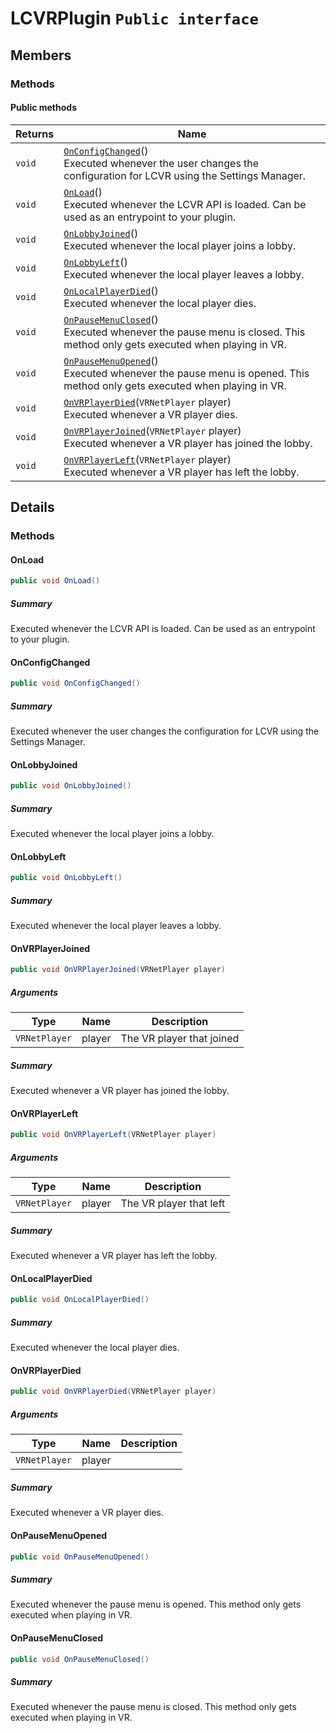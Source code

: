 # LCVRPlugin `Public interface`

## Members
### Methods
#### Public  methods
| Returns | Name |
| --- | --- |
| `void` | [`OnConfigChanged`](#onconfigchanged)()<br>Executed whenever the user changes the configuration for LCVR using the Settings Manager. |
| `void` | [`OnLoad`](#onload)()<br>Executed whenever the LCVR API is loaded. Can be used as an entrypoint to your plugin. |
| `void` | [`OnLobbyJoined`](#onlobbyjoined)()<br>Executed whenever the local player joins a lobby. |
| `void` | [`OnLobbyLeft`](#onlobbyleft)()<br>Executed whenever the local player leaves a lobby. |
| `void` | [`OnLocalPlayerDied`](#onlocalplayerdied)()<br>Executed whenever the local player dies. |
| `void` | [`OnPauseMenuClosed`](#onpausemenuclosed)()<br>Executed whenever the pause menu is closed. This method only gets executed when playing in VR. |
| `void` | [`OnPauseMenuOpened`](#onpausemenuopened)()<br>Executed whenever the pause menu is opened. This method only gets executed when playing in VR. |
| `void` | [`OnVRPlayerDied`](#onvrplayerdied)(`VRNetPlayer` player)<br>Executed whenever a VR player dies. |
| `void` | [`OnVRPlayerJoined`](#onvrplayerjoined)(`VRNetPlayer` player)<br>Executed whenever a VR player has joined the lobby. |
| `void` | [`OnVRPlayerLeft`](#onvrplayerleft)(`VRNetPlayer` player)<br>Executed whenever a VR player has left the lobby. |

## Details
### Methods
#### OnLoad
```csharp
public void OnLoad()
```
##### Summary
Executed whenever the LCVR API is loaded. Can be used as an entrypoint to your plugin.

#### OnConfigChanged
```csharp
public void OnConfigChanged()
```
##### Summary
Executed whenever the user changes the configuration for LCVR using the Settings Manager.

#### OnLobbyJoined
```csharp
public void OnLobbyJoined()
```
##### Summary
Executed whenever the local player joins a lobby.

#### OnLobbyLeft
```csharp
public void OnLobbyLeft()
```
##### Summary
Executed whenever the local player leaves a lobby.

#### OnVRPlayerJoined
```csharp
public void OnVRPlayerJoined(VRNetPlayer player)
```
##### Arguments
| Type | Name | Description |
| --- | --- | --- |
| `VRNetPlayer` | player | The VR player that joined |

##### Summary
Executed whenever a VR player has joined the lobby.

#### OnVRPlayerLeft
```csharp
public void OnVRPlayerLeft(VRNetPlayer player)
```
##### Arguments
| Type | Name | Description |
| --- | --- | --- |
| `VRNetPlayer` | player | The VR player that left |

##### Summary
Executed whenever a VR player has left the lobby.

#### OnLocalPlayerDied
```csharp
public void OnLocalPlayerDied()
```
##### Summary
Executed whenever the local player dies.

#### OnVRPlayerDied
```csharp
public void OnVRPlayerDied(VRNetPlayer player)
```
##### Arguments
| Type | Name | Description |
| --- | --- | --- |
| `VRNetPlayer` | player |   |

##### Summary
Executed whenever a VR player dies.

#### OnPauseMenuOpened
```csharp
public void OnPauseMenuOpened()
```
##### Summary
Executed whenever the pause menu is opened. This method only gets executed when playing in VR.

#### OnPauseMenuClosed
```csharp
public void OnPauseMenuClosed()
```
##### Summary
Executed whenever the pause menu is closed. This method only gets executed when playing in VR.
